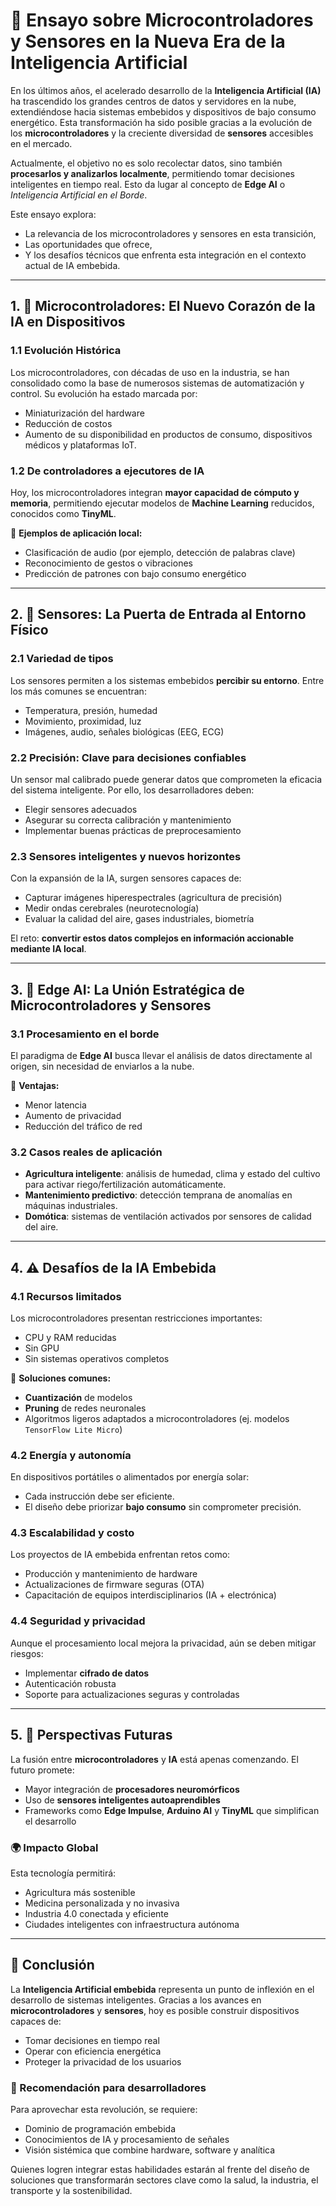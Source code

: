 

# 🤖 Ensayo sobre Microcontroladores y Sensores en la Nueva Era de la Inteligencia Artificial

En los últimos años, el acelerado desarrollo de la **Inteligencia Artificial (IA)** ha trascendido los grandes centros de datos y servidores en la nube, extendiéndose hacia sistemas embebidos y dispositivos de bajo consumo energético. Esta transformación ha sido posible gracias a la evolución de los **microcontroladores** y la creciente diversidad de **sensores** accesibles en el mercado.

Actualmente, el objetivo no es solo recolectar datos, sino también **procesarlos y analizarlos localmente**, permitiendo tomar decisiones inteligentes en tiempo real. Esto da lugar al concepto de **Edge AI** o *Inteligencia Artificial en el Borde*.

Este ensayo explora:

- La relevancia de los microcontroladores y sensores en esta transición,
- Las oportunidades que ofrece,
- Y los desafíos técnicos que enfrenta esta integración en el contexto actual de IA embebida.

---

## 1. 🔧 Microcontroladores: El Nuevo Corazón de la IA en Dispositivos

### 1.1 Evolución Histórica

Los microcontroladores, con décadas de uso en la industria, se han consolidado como la base de numerosos sistemas de automatización y control. Su evolución ha estado marcada por:

- Miniaturización del hardware  
- Reducción de costos  
- Aumento de su disponibilidad en productos de consumo, dispositivos médicos y plataformas IoT.

### 1.2 De controladores a ejecutores de IA

Hoy, los microcontroladores integran **mayor capacidad de cómputo y memoria**, permitiendo ejecutar modelos de **Machine Learning** reducidos, conocidos como **TinyML**.

🧠 **Ejemplos de aplicación local:**

- Clasificación de audio (por ejemplo, detección de palabras clave)  
- Reconocimiento de gestos o vibraciones  
- Predicción de patrones con bajo consumo energético

---

## 2. 📡 Sensores: La Puerta de Entrada al Entorno Físico

### 2.1 Variedad de tipos

Los sensores permiten a los sistemas embebidos **percibir su entorno**. Entre los más comunes se encuentran:

- Temperatura, presión, humedad  
- Movimiento, proximidad, luz  
- Imágenes, audio, señales biológicas (EEG, ECG)

### 2.2 Precisión: Clave para decisiones confiables

Un sensor mal calibrado puede generar datos que comprometen la eficacia del sistema inteligente. Por ello, los desarrolladores deben:

- Elegir sensores adecuados  
- Asegurar su correcta calibración y mantenimiento  
- Implementar buenas prácticas de preprocesamiento

### 2.3 Sensores inteligentes y nuevos horizontes

Con la expansión de la IA, surgen sensores capaces de:

- Capturar imágenes hiperespectrales (agricultura de precisión)  
- Medir ondas cerebrales (neurotecnología)  
- Evaluar la calidad del aire, gases industriales, biometría

El reto: **convertir estos datos complejos en información accionable mediante IA local**.

---

## 3. 🤝 Edge AI: La Unión Estratégica de Microcontroladores y Sensores

### 3.1 Procesamiento en el borde

El paradigma de **Edge AI** busca llevar el análisis de datos directamente al origen, sin necesidad de enviarlos a la nube.

📍 **Ventajas:**

- Menor latencia  
- Aumento de privacidad  
- Reducción del tráfico de red

### 3.2 Casos reales de aplicación

- **Agricultura inteligente**: análisis de humedad, clima y estado del cultivo para activar riego/fertilización automáticamente.  
- **Mantenimiento predictivo**: detección temprana de anomalías en máquinas industriales.  
- **Domótica**: sistemas de ventilación activados por sensores de calidad del aire.

---

## 4. ⚠️ Desafíos de la IA Embebida

### 4.1 Recursos limitados

Los microcontroladores presentan restricciones importantes:

- CPU y RAM reducidas  
- Sin GPU  
- Sin sistemas operativos completos

🔧 **Soluciones comunes:**

- **Cuantización** de modelos  
- **Pruning** de redes neuronales  
- Algoritmos ligeros adaptados a microcontroladores (ej. modelos `TensorFlow Lite Micro`)

### 4.2 Energía y autonomía

En dispositivos portátiles o alimentados por energía solar:

- Cada instrucción debe ser eficiente.  
- El diseño debe priorizar **bajo consumo** sin comprometer precisión.

### 4.3 Escalabilidad y costo

Los proyectos de IA embebida enfrentan retos como:

- Producción y mantenimiento de hardware  
- Actualizaciones de firmware seguras (OTA)  
- Capacitación de equipos interdisciplinarios (IA + electrónica)

### 4.4 Seguridad y privacidad

Aunque el procesamiento local mejora la privacidad, aún se deben mitigar riesgos:

- Implementar **cifrado de datos**  
- Autenticación robusta  
- Soporte para actualizaciones seguras y controladas

---

## 5. 🚀 Perspectivas Futuras

La fusión entre **microcontroladores** y **IA** está apenas comenzando. El futuro promete:

- Mayor integración de **procesadores neuromórficos**  
- Uso de **sensores inteligentes autoaprendibles**  
- Frameworks como **Edge Impulse**, **Arduino AI** y **TinyML** que simplifican el desarrollo

### 🌍 Impacto Global

Esta tecnología permitirá:

- Agricultura más sostenible  
- Medicina personalizada y no invasiva  
- Industria 4.0 conectada y eficiente  
- Ciudades inteligentes con infraestructura autónoma

---

## 🧠 Conclusión

La **Inteligencia Artificial embebida** representa un punto de inflexión en el desarrollo de sistemas inteligentes. Gracias a los avances en **microcontroladores** y **sensores**, hoy es posible construir dispositivos capaces de:

- Tomar decisiones en tiempo real  
- Operar con eficiencia energética  
- Proteger la privacidad de los usuarios

### 🎯 Recomendación para desarrolladores

Para aprovechar esta revolución, se requiere:

- Dominio de programación embebida  
- Conocimientos de IA y procesamiento de señales  
- Visión sistémica que combine hardware, software y analítica

Quienes logren integrar estas habilidades estarán al frente del diseño de soluciones que transformarán sectores clave como la salud, la industria, el transporte y la sostenibilidad.
